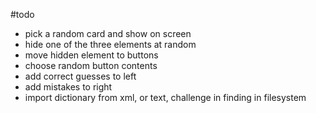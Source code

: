 #todo

- pick a random card and show on screen
- hide one of the three elements at random
- move hidden element to buttons
- choose random button contents
- add correct guesses to left
- add mistakes to right
- import dictionary from xml, or text, challenge in finding in filesystem